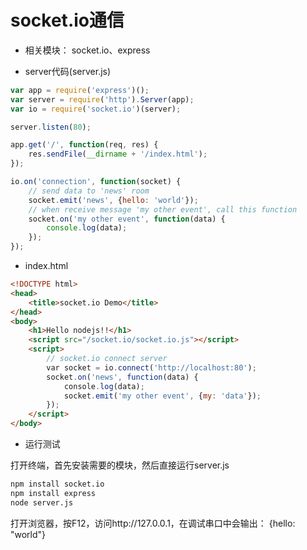# socket.io通信
* 相关模块： socket.io、express

* server代码(server.js)
```js
var app = require('express')();
var server = require('http').Server(app);
var io = require('socket.io')(server);

server.listen(80);

app.get('/', function(req, res) {
    res.sendFile(__dirname + '/index.html');
});

io.on('connection', function(socket) {
    // send data to 'news' room
    socket.emit('news', {hello: 'world'});
    // when receive message 'my other event', call this function
    socket.on('my other event', function(data) {
        console.log(data);
    });
});
```
* index.html
```html
<!DOCTYPE html>
<head>
    <title>socket.io Demo</title>
</head>
<body>
    <h1>Hello nodejs!!</h1>
    <script src="/socket.io/socket.io.js"></script>
    <script>
        // socket.io connect server
        var socket = io.connect('http://localhost:80');
        socket.on('news', function(data) {
            console.log(data);
            socket.emit('my other event', {my: 'data'});
        });
    </script>
</body>
```
* 运行测试

打开终端，首先安装需要的模块，然后直接运行server.js
```sh
npm install socket.io
npm install express
node server.js
```
打开浏览器，按F12，访问http://127.0.0.1，在调试串口中会输出：
{hello: "world"}
